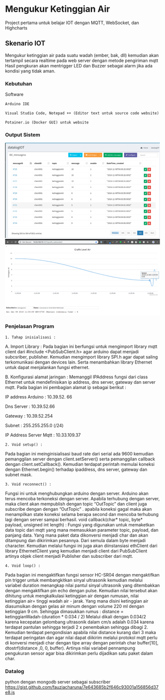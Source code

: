# Mengukur Ketinggian Air
Project pertama untuk belajar IOT dengan MQTT, WebSocket, dan Highcharts

## Skenario IOT

Mengukur ketinggian air pada suatu wadah (ember, bak, dll) kemudian akan tertampil secara realtime pada web server dengan metode pengiriman mqtt
Hasil pengkuran akan mentrigger LED dan Buzzer sebagai alarm jika ada kondisi yang tidak aman. 
### Kebutuhan

Software

```
Arduino IDE 
```
```
Visual Studio Code, Notepad ++ (Editor text untuk source code website)
```
```
Potainer.io (Docker GUI) untuk website
```

### Output Sistem 
![alt text](https://github.com/fauziacharuna/MengukurKetinggianAir/blob/master/image/datalog.png)
![alt text](https://github.com/fauziacharuna/MengukurKetinggianAir/blob/master/image/grafik.png)



### Penjelasan Program 
```
1. Tahap inisialisasi : 
```
A. Import Library :
Pada bagian ini berfungsi untuk mengimport library mqtt client dari #include <PubSubClient.h> agar arduino dapat menjadi subcsriber, publisher. 
Kemudian mengimport library SPI.h agar dapat saling terkomunikasi dengan devices lain. Serta menambahkan library Ethernet untuk dapat menjalankan fungsi ethernet. 

B. Konfigurasi alamat jaringan : 
Memanggil IPAddress fungsi dari class Ethernet untuk mendefinisikan ip address, dns server, gateway dan server mqtt. Pada bagian ini pembagian alamat ip sebagai berikut : 

IP address Arduino : 10.39.52. 66

Dns Server : 10.39.52.66

Gateway : 10.39.52.254

Subnet : 255.255.255.0 (/24)

IP Address Server Mqtt : 10.33.109.37

```
2. Void setup() : 
```
Pada bagian ini meinginisialisasi baud rate dari serial ada 9600 kemudian pemanggilan server dengan client.setServer() serta pemanggilan callback dengan client.setCallback(). 
Kemudian terdapat perintah memulai koneksi dengan Ethernet.begin() terhadap ipaddress, dns server, gateway dan subnet mask. 

```
3. Void reconnect() : 
```
Fungsi ini untuk menghubungkan arduino dengan server. Arduino akan terus mencoba terkoneksi dengan server. Apabila terhubung dengan server, maka client akan mempublish dengan topic “OutTopic” 
dan client juga subscribe dengan dengan “OutTopic” . apabila koneksi gagal maka akan menampilkan state koneksi selama berapa second dan mencoba terhubung lagi dengan server sampai berhasil. 
void callback(char* topic, byte* payload, unsigned int length) : 
Fungsi yang digunakan untuk memaketkan data topic dari mqtt yang mana memasukkan parameter topic, payload, dan panjang data. Yang mana paket data dikonversi menjadi char dan akan ditampung dan dikirimkan pesannya. 
Dari semula dalam byte menjadi character. Kemudian melalui fungsi ini juga akan diinstansiasi ethClient dari library EthernetClient yang kemudian menjadi client dari PubSubClient artinya objek client menjadi Publisher dan subscriber dari mqtt. 

```
4. Void loop() : 
```
Pada bagian ini mengaktifkan fungsi sensor HC-SR04 dengan mengaktifkan pin trigger untuk membangkitkan sinyal ultrasonik kemudian melalui variabel duration menangkap nilai pantul sinyal ultrasonik yang ditembakkan dengan mengaktifkan pin echo dengan pulse.
Kemudian nilai tersebut akan dihitung untuk mengkalkulasi ketinggian air dengan rumusan, nilai ketinggian air= tinggi wadah air - jarak. Yang mana disini ketinggian air diasumsikan dengan gelas air minum dengan volume 220 ml dengan ketinggian 9 cm. Sehingga dimasukkan rumus :
distance = ketinggianWadah-(duration * 0.034 / 2)
Melalui dikali dengan 0.034/2 karena kecepatan gelombang ultrasonik dalam cm/s adalah 0.034 karena terdapat pantulan sehingga terjadi 2 x penembakan sehingga dibagi 2.
Kemudian terdapat pengondisian apabila nilai distance kurang dari 3 maka terdapat peringatan dan agar nilai dapat diikirim melalui protokol mqtt perlu di konversi menjadi char dengan tipe array dengan perintah char buffer[10],  dtostrf(distance ,0, 0, buffer). 
Artinya nilai variabel pennampung pengukuran sensor agar bisa dikirimkan perlu dijadikan satu paket dalam char. 

### Datalog 
python dengan mongodb server sebagai subscriber
https://gist.github.com/fauziacharuna/7e643685b2f646c93001a156856d37e8.js
